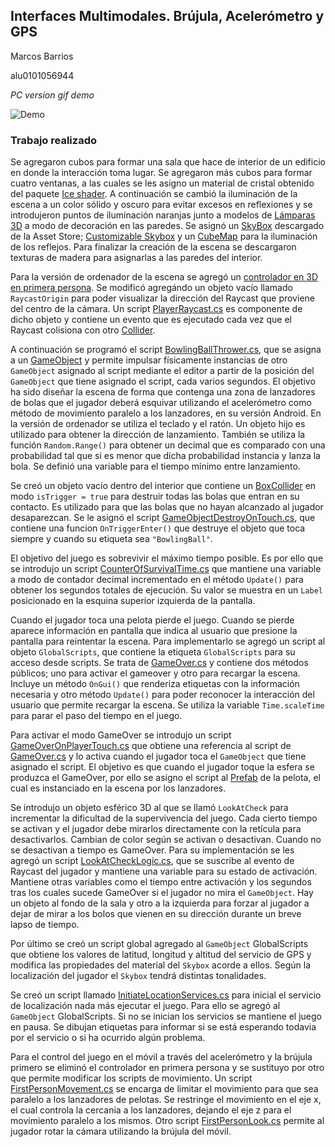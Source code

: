 ## Interfaces Multimodales. Brújula, Acelerómetro y GPS

Marcos Barrios

alu0101056944

*PC version gif demo*

![Demo](assets/demo.gif)


### Trabajo realizado

Se agregaron cubos para formar una sala que hace de interior de un edificio en donde la interacción toma lugar. Se agregaron más cubos para formar cuatro ventanas, a las cuales se les asigno un material de cristal obtenido del paquete [Ice shader](https://assetstore.unity.com/packages/vfx/shaders/ice-shader-tutorial-91432). A continuación se cambió la iluminación de la escena a un color sólido y oscuro para evitar excesos en reflexiones y se introdujeron puntos de iluminación naranjas junto a modelos de [Lámparas 3D](https://assetstore.unity.com/packages/p/free-pbr-lamps-70181) a modo de decoración en las paredes. Se asignó un [SkyBox](https://docs.unity3d.com/es/530/Manual/class-Skybox.html) descargado de la Asset Store; [Customizable Skybox](https://assetstore.unity.com/packages/p/customizable-skybox-174576) y un [CubeMap](https://docs.unity3d.com/Manual/class-Cubemap.html) para la iluminación de los reflejos. Para finalizar la creación de la escena se descargaron texturas de madera para asignarlas a las paredes del interior.

Para la versión de ordenador de la escena se agregó un [controlador en 3D en primera persona](https://assetstore.unity.com/packages/p/modular-first-person-controller-189884). Se modificó agregándo un objeto vacío llamado <code>RaycastOrigin</code> para poder visualizar la dirección del Raycast que proviene del centro de la cámara. Un script [PlayerRaycast.cs](PlayerRaycast.cs) es componente de dicho objeto y contiene un evento que es ejecutado cada vez que el Raycast colisiona con otro [Collider](https://docs.unity3d.com/ScriptReference/Collider.html).

A continuación se programó el script [BowlingBallThrower.cs](src/BowlingBallThrower.cs), que se asigna a un [GameObject](https://docs.unity3d.com/ScriptReference/GameObject.html) y permite impulsar físicamente instancias de otro <code>GameObject</code> asignado al script mediante el editor a partir de la posición del <code>GameObject</code> que tiene asignado el script, cada varios segundos. El objetivo ha sido diseñar la escena de forma que contenga una zona de lanzadores de bolas que el jugador deberá esquivar utilizando el acelerómetro como método de movimiento paralelo a los lanzadores, en su versión Android. En la versión de ordenador se utiliza el teclado y el ratón. Un objeto hijo es utilizado para obtener la dirección de lanzamiento. También se utiliza la función <code>Random.Range()</code> para obtener un decimal que es comparado con una probabilidad tal que si es menor que dicha probabilidad instancia y lanza la bola. Se definió una variable para el tiempo mínimo entre lanzamiento.

Se creó un objeto vacío dentro del interior que contiene un [BoxCollider](https://docs.unity3d.com/es/2018.4/Manual/class-BoxCollider.html) en modo <code>isTrigger = true</code> para destruir todas las bolas que entran en su contacto. Es utilizado para que las bolas que no hayan alcanzado al jugador desaparezcan. Se le asignó el script [GameObjectDestroyOnTouch.cs](src/GameObjectDestroyOnTouch.cs), que contiene una funcion <code>OnTriggerEnter()</code> que destruye el objeto que toca siempre y cuando su etiqueta sea <code>"BowlingBall"</code>.

El objetivo del juego es sobrevivir el máximo tiempo posible. Es por ello que se introdujo un script [CounterOfSurvivalTime.cs](src/CounterOfSurvivalTime.cs) que mantiene una variable a modo de contador decimal incrementado en el método <code>Update()</code> para obtener los segundos totales de ejecución. Su valor se muestra en un <code>Label</code> posicionado en la esquina superior izquierda de la pantalla.

Cuando el jugador toca una pelota pierde el juego. Cuando se pierde aparece información en pantalla que indica al usuario que presione la pantalla para reintentar la escena. Para implementarlo se agregó un script al objeto <code>GlobalScripts</code>, que contiene la etiqueta <code>GlobalScripts</code> para su acceso desde scripts. Se trata de [GameOver.cs](src/GameOver.cs) y contiene dos métodos públicos; uno para activar el gameover y otro para recargar la escena. Incluye un método <code>OnGui()</code> que renderiza etiquetas con la información necesaria y otro método <code>Update()</code> para poder reconocer la interacción del usuario que permite recargar la escena. Se utiliza la variable <code>Time.scaleTime</code> para parar el paso del tiempo en el juego.

Para activar el modo GameOver se introdujo un script [GameOverOnPlayerTouch.cs](src/GameOverOnPlayerTouch.cs) que obtiene una referencia al script de [GameOver.cs](src/GameOver.cs) y lo activa cuando el jugador toca el <code>GameObject</code> que tiene asignado el script. El objetivo es que cuando el jugador toque la esfera se produzca el GameOver, por ello se asigno el script al [Prefab](https://docs.unity3d.com/es/530/Manual/Prefabs.html) de la pelota, el cual es instanciado en la escena por los lanzadores.

Se introdujo un objeto esférico 3D al que se llamó <code>LookAtCheck</code> para incrementar la dificultad de la supervivencia del juego. Cada cierto tiempo se activan y el jugador debe mirarlos directamente con la retícula para desactivarlos. Cambian de color según se activan o desactivan. Cuando no se desactivan a tiempo es GameOver. Para su implementación se les agregó un script [LookAtCheckLogic.cs](src/LookAtCheckLogic.cs), que se suscribe al evento de Raycast del jugador y mantiene una variable para su estado de activación. Mantiene otras variables como el tiempo entre activación y los segundos tras los cuales sucede GameOver si el jugador no mira el <code>GameObject</code>. Hay un objeto al fondo de la sala y otro a la izquierda para forzar al jugador a dejar de mirar a los bolos que vienen en su dirección durante un breve lapso de tiempo.

Por último se creó un script global agregado al <code>GameObject</code> GlobalScripts que obtiene los valores de latitud, longitud y altitud del servicio de GPS y modifica las propiedades del material del <code>Skybox</code> acorde a ellos. Según la localización del jugador el <code>Skybox</code> tendrá distintas tonalidades.

Se creó un script llamado [InitiateLocationServices.cs](src/InitiateLocationServices.cs) para inicial el servicio de localización nada más ejecutar el juego. Para ello se agregó al <code>GameObject</code> GlobalScripts. Si no se inician los servicios se mantiene el juego en pausa. Se dibujan etiquetas para informar si se está esperando todavia por el servicio o si ha ocurrido algún problema.

Para el control del juego en el móvil a través del acelerómetro y la brújula primero se eliminó el controlador en primera persona y se sustituyo por otro que permite modificar los scripts de movimiento. Un script [FirstPersonMovement.cs](src/FirstPersonMovement.cs) se encarga de limitar el movimiento para que sea paralelo a los lanzadores de pelotas. Se restringe el movimiento en el eje x, el cual controla la cercania a los lanzadores, dejando el eje z para el movimiento paralelo a los mismos. Otro script [FirstPersonLook.cs](src/FirstPersonLook.cs) permite al jugador rotar la cámara utilizando la brújula del móvil.